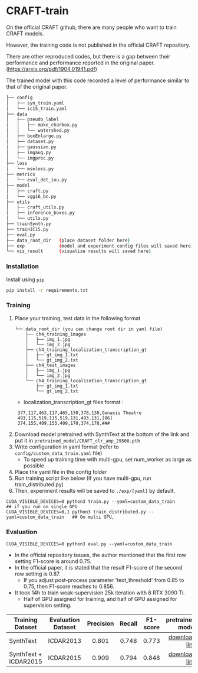 # CRAFT-train
On the official CRAFT github, there are many people who want to train CRAFT models. 

However, the training code is not published in the official CRAFT repository. 

There are other reproduced codes, but there is a gap between their performance and performance reported in the original paper. (https://arxiv.org/pdf/1904.01941.pdf) 

The trained model with this code recorded a level of performance similar to that of the original paper.

```bash
├── config
│   ├── syn_train.yaml
│   └── ic15_train.yaml
├── data
│   ├── pseudo_label
│   │   ├── make_charbox.py
│   │   └── watershed.py
│   ├── boxEnlarge.py
│   ├── dataset.py
│   ├── gaussian.py
│   ├── imgaug.py
│   └── imgproc.py
├── loss
│   └── mseloss.py
├── metrics
│   └── eval_det_iou.py
├── model
│   ├── craft.py
│   └── vgg16_bn.py
├── utils
│   ├── craft_utils.py
│   ├── inference_boxes.py
│   └── utils.py
├── trainSynth.py
├── trainIC15.py
├── eval.py
├── data_root_dir   (place dataset folder here)
├── exp             (model and experiment config files will saved here)
└── vis_result      (visualize results will saved here)
```
### Installation

Install using `pip`

``` bash
pip install -r requirements.txt
```


### Training
1. Place your training, test data in the following format
    ```
    └── data_root_dir (you can change root dir in yaml file)
        ├── ch4_training_images
        │   ├── img_1.jpg
        │   └── img_2.jpg
        ├── ch4_training_localization_transcription_gt
        │   ├── gt_img_1.txt
        │   └── gt_img_2.txt
        ├── ch4_test_images
        │   ├── img_1.jpg
        │   └── img_2.jpg
        └── ch4_training_localization_transcription_gt
            ├── gt_img_1.txt
            └── gt_img_2.txt
    ```
   * localization_transcription_gt files format :
   ```
    377,117,463,117,465,130,378,130,Genaxis Theatre
    493,115,519,115,519,131,493,131,[06]
    374,155,409,155,409,170,374,170,###
    ```
2. Download model pretrained with SynthText at the bottom of the link and put it in `pretrained_model/CRAFT_clr_amp_29500.pth`
3. Write configuration in yaml format (refer to `config/custom_data_train.yaml` file)
    * To speed up training time with multi-gpu, set num_worker as large as possible
4. Place the yaml file in the config folder
5. Run training script like below (If you have multi-gpu, run train_distributed.py)
6. Then, experiment results will be saved to ```./exp/[yaml]``` by default.

```
CUDA_VISIBLE_DEVICES=0 python3 train.py --yaml=custom_data_train               ## if you run on single GPU
CUDA_VISIBLE_DEVICES=0,1 python3 train_distributed.py --yaml=custom_data_train   ## On multi GPU, 
```

### Evaluation
```
CUDA_VISIBLE_DEVICES=0 python3 eval.py --yaml=custom_data_train
```

* In the official repository issues, the author mentioned that the first row setting F1-score is around 0.75.
* In the official paper, it is stated that the result F1-score of the second row setting is 0.87.
    * If you adjust post-process parameter 'text_threshold' from 0.85 to 0.75, then F1-score reaches to 0.856.
* It took 14h to train weak-supervision 25k iteration with 8 RTX 3090 Ti.
    * Half of GPU assigned for training, and half of GPU assigned for supervision setting.

| Training Dataset   | Evaluation Dataset   | Precision  | Recall  | F1-score  | pretrained model  |
| ------------- |-----|:-----:|:-----:|:-----:|-----:|
| SynthText      |  ICDAR2013 | 0.801 | 0.748 | 0.773| <a href="https://drive.google.com/file/d/1enVIsgNvBf3YiRsVkxodspOn55PIK-LJ/view?usp=sharing">download link</a>|
| SynthText + ICDAR2015      | ICDAR2015  | 0.909 | 0.794 | 0.848| <a href="https://drive.google.com/file/d/1qUeZIDSFCOuGS9yo8o0fi-zYHLEW6lBP/view">download link</a>|
